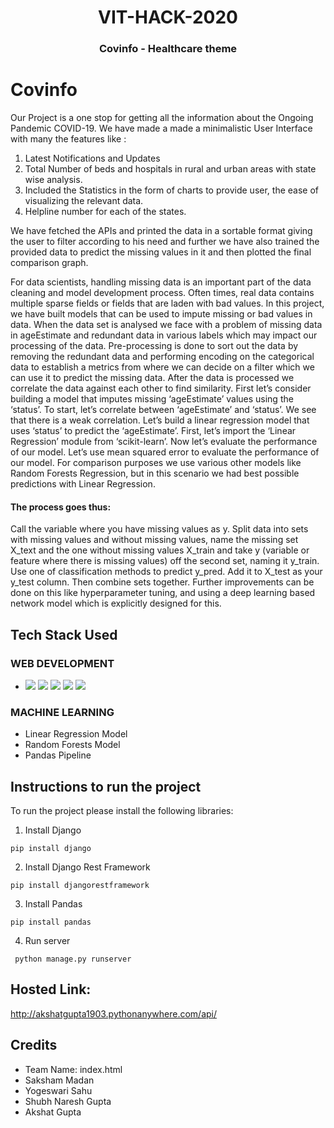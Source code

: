 <span align="center">
<h1>VIT-HACK-2020</h1>
<h3>Covinfo - Healthcare theme</h3>
</span>

# Covinfo
Our Project is a one stop for getting all the information about the Ongoing Pandemic COVID-19. We have made a made a minimalistic User Interface with
many the features like : 

1. Latest Notifications and Updates
2. Total Number of beds and hospitals in rural and urban areas with state wise analysis.
3. Included the Statistics in the form of charts to provide user, the ease of visualizing the relevant data.
4. Helpline number for each of the states.

We have fetched the APIs and printed the data in a sortable format giving the user to filter according to his need and further we have also trained the provided data to predict the missing values in it and then plotted the final comparison graph.

For data scientists, handling missing data is an important part of the data cleaning and model development process. Often times, real data contains
multiple sparse fields or fields that are laden with bad values. In this project, we have built models that can be used to impute missing or bad values in data.
When the data set is analysed we face with a problem of missing data in ageEstimate and redundant data in various labels which may impact our
processing of the data.
Pre-processing is done to sort out the data by removing the redundant data and performing encoding on the categorical data to establish a metrics from where
we can decide on a filter which we can use it to predict the missing data. After the data is processed we correlate the data against each other to find
similarity.
First let’s consider building a model that imputes missing ‘ageEstimate’ values using the ‘status’. To start, let’s correlate between ‘ageEstimate’ and ‘status’. We
see that there is a weak correlation. Let’s build a linear regression model that uses ‘status’ to predict the ‘ageEstimate’. First, let’s import the ‘Linear
Regression’ module from ‘scikit-learn’. Now let’s evaluate the performance of our model. Let’s use mean squared error to evaluate the performance of our model. 
For comparison purposes we use various other models like Random Forests Regression, but in this scenario we had best possible predictions with Linear Regression.

#### The process goes thus:
Call the variable where you have missing values as y.
Split data into sets with missing values and without missing values, name the
missing set X_text and the one without missing values X_train and take y
(variable or feature where there is missing values) off the second set, naming it
y_train.
Use one of classification methods to predict y_pred.
Add it to X_test as your y_test column. Then combine sets together.
Further improvements can be done on this like hyperparameter tuning, and
using a deep learning based network model which is explicitly designed for this.

## Tech Stack Used

### WEB DEVELOPMENT
- <img src="https://img.shields.io/badge/html5%20-%23E34F26.svg?&style=for-the-badge&logo=html5&logoColor=white" /> <img src="https://img.shields.io/badge/css3%20-%231572B6.svg?&style=for-the-badge&logo=css3&logoColor=white" /> <img src="https://img.shields.io/badge/javascript%20-%23323330.svg?&style=for-the-badge&logo=javascript&logoColor=%23F7DF1E" /> <img src="https://img.shields.io/badge/jquery%20-%230769AD.svg?&style=for-the-badge&logo=jquery&logoColor=white" /> <img src="https://img.shields.io/badge/django%20-%23092E20.svg?&style=for-the-badge&logo=django&logoColor=white" />

### MACHINE LEARNING
- Linear Regression Model
- Random Forests Model
- Pandas Pipeline

## Instructions to run the project

To run the project please install the following libraries:
1. Install Django
```
pip install django
```

2. Install Django Rest Framework
```
pip install djangorestframework
```

3. Install Pandas
```
pip install pandas
```

4. Run server
```
 python manage.py runserver
```

## Hosted Link:
http://akshatgupta1903.pythonanywhere.com/api/

## Credits
- Team Name: index.html
- Saksham Madan
- Yogeswari Sahu
- Shubh Naresh Gupta
- Akshat Gupta

